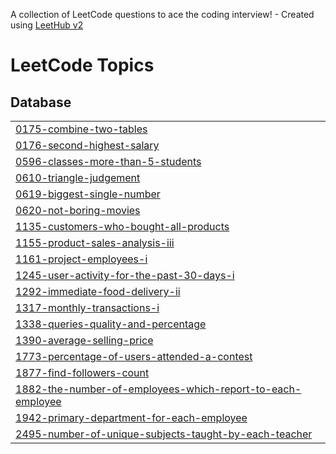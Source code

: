 A collection of LeetCode questions to ace the coding interview! - Created using [LeetHub v2](https://github.com/arunbhardwaj/LeetHub-2.0)
<!---LeetCode Topics Start-->
# LeetCode Topics
## Database
|  |
| ------- |
| [0175-combine-two-tables](https://github.com/abdelrhmanmousa/LeetCode/tree/master/0175-combine-two-tables) |
| [0176-second-highest-salary](https://github.com/abdelrhmanmousa/LeetCode/tree/master/0176-second-highest-salary) |
| [0596-classes-more-than-5-students](https://github.com/abdelrhmanmousa/LeetCode/tree/master/0596-classes-more-than-5-students) |
| [0610-triangle-judgement](https://github.com/abdelrhmanmousa/LeetCode/tree/master/0610-triangle-judgement) |
| [0619-biggest-single-number](https://github.com/abdelrhmanmousa/LeetCode/tree/master/0619-biggest-single-number) |
| [0620-not-boring-movies](https://github.com/abdelrhmanmousa/LeetCode/tree/master/0620-not-boring-movies) |
| [1135-customers-who-bought-all-products](https://github.com/abdelrhmanmousa/LeetCode/tree/master/1135-customers-who-bought-all-products) |
| [1155-product-sales-analysis-iii](https://github.com/abdelrhmanmousa/LeetCode/tree/master/1155-product-sales-analysis-iii) |
| [1161-project-employees-i](https://github.com/abdelrhmanmousa/LeetCode/tree/master/1161-project-employees-i) |
| [1245-user-activity-for-the-past-30-days-i](https://github.com/abdelrhmanmousa/LeetCode/tree/master/1245-user-activity-for-the-past-30-days-i) |
| [1292-immediate-food-delivery-ii](https://github.com/abdelrhmanmousa/LeetCode/tree/master/1292-immediate-food-delivery-ii) |
| [1317-monthly-transactions-i](https://github.com/abdelrhmanmousa/LeetCode/tree/master/1317-monthly-transactions-i) |
| [1338-queries-quality-and-percentage](https://github.com/abdelrhmanmousa/LeetCode/tree/master/1338-queries-quality-and-percentage) |
| [1390-average-selling-price](https://github.com/abdelrhmanmousa/LeetCode/tree/master/1390-average-selling-price) |
| [1773-percentage-of-users-attended-a-contest](https://github.com/abdelrhmanmousa/LeetCode/tree/master/1773-percentage-of-users-attended-a-contest) |
| [1877-find-followers-count](https://github.com/abdelrhmanmousa/LeetCode/tree/master/1877-find-followers-count) |
| [1882-the-number-of-employees-which-report-to-each-employee](https://github.com/abdelrhmanmousa/LeetCode/tree/master/1882-the-number-of-employees-which-report-to-each-employee) |
| [1942-primary-department-for-each-employee](https://github.com/abdelrhmanmousa/LeetCode/tree/master/1942-primary-department-for-each-employee) |
| [2495-number-of-unique-subjects-taught-by-each-teacher](https://github.com/abdelrhmanmousa/LeetCode/tree/master/2495-number-of-unique-subjects-taught-by-each-teacher) |
<!---LeetCode Topics End-->